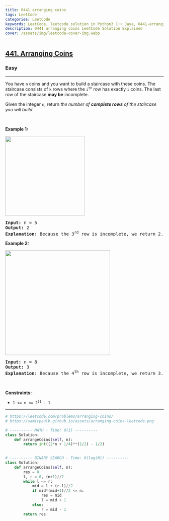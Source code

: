 ```yaml
---
title: 0441 arranging coins
tags: LeetCode
categories: LeetCode
keywords: LeetCode, leetcode solution in Python3 C++ Java, 0441-arranging-coins solution
description: 0441 arranging coins LeetCode Solution Explained
cover: /assets/img/leetcode-cover-img.webp
---
```



<h2><a href="https://leetcode.com/problems/arranging-coins/">441. Arranging Coins</a></h2><h3>Easy</h3><hr><div><p>You have <code>n</code> coins and you want to build a staircase with these coins. The staircase consists of <code>k</code> rows where the <code>i<sup>th</sup></code> row has exactly <code>i</code> coins. The last row of the staircase <strong>may be</strong> incomplete.</p>

<p>Given the integer <code>n</code>, return <em>the number of <strong>complete rows</strong> of the staircase you will build</em>.</p>

<p>&nbsp;</p>
<p><strong class="example">Example 1:</strong></p>
<img alt="" src="https://assets.leetcode.com/uploads/2021/04/09/arrangecoins1-grid.jpg" style="width: 253px; height: 253px;">
<pre><strong>Input:</strong> n = 5
<strong>Output:</strong> 2
<strong>Explanation:</strong> Because the 3<sup>rd</sup> row is incomplete, we return 2.
</pre>

<p><strong class="example">Example 2:</strong></p>
<img alt="" src="https://assets.leetcode.com/uploads/2021/04/09/arrangecoins2-grid.jpg" style="width: 333px; height: 333px;">
<pre><strong>Input:</strong> n = 8
<strong>Output:</strong> 3
<strong>Explanation:</strong> Because the 4<sup>th</sup> row is incomplete, we return 3.
</pre>

<p>&nbsp;</p>
<p><strong>Constraints:</strong></p>

<ul>
	<li><code>1 &lt;= n &lt;= 2<sup>31</sup> - 1</code></li>
</ul>
</div>

---




```python
# https://leetcode.com/problems/arranging-coins/
# https://samirpaulb.github.io/assets/arranging-coins-leetcode.png

# ---------- MATH - Time: O(1) ----------
class Solution:
    def arrangeCoins(self, n):
        return int((2*n + 1/4)**(1/2) - 1/2)

    
# ---------- BINARY SEARCH - Time: O(log(N)) ----------
class Solution:
    def arrangeCoins(self, n):
        res = 0
        l, r = 0, (n+1)//2
        while l <= r:
            mid = l + (r-l)//2
            if mid*(mid+1)//2 <= n:
                res = mid
                l = mid + 1
            else:
                r = mid - 1
        return res
```
